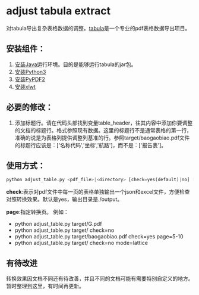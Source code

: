 # adjust tabula extract
对tabula导出复杂表格数据的调整。[tabula](https://github.com/tabulapdf/tabula)是一个专业的pdf表格数据导出项目。

## 安装组件：
1. [安装Java](http://www.oracle.com/technetwork/java/javase/downloads/jre8-downloads-2133155.html "java")运行环境。目的是能够运行tabula的jar包。
2. [安装Python3](https://www.python.org/downloads/ "下载Python3")
3. [安装PyPDF2](https://pypi.org/project/PyPDF2/ "PyPDF2")
4. [安装xlwt](https://pypi.org/project/xlwt/ "xlwt")

## 必要的修改：
1. 添加标题行。请在代码头部找到变量table_header，往其内容中添加你要调整的文档的标题行。格式参照现有数据。这里的标题行不是通常表格的第一行，准确的说是为表格列提供调整列基准的行。参照target/baogaobiao.pdf文件的标题行应该是：['名称代码','坐标','航路']，而不是：['报告表']。

## 使用方式：
```python
python adjust_table.py <pdf_file>|<directory> [check=yes(default)|no] [page=2|2-10|all|top5(default)] [mode=lattice(default)|stream]
```
**check**:表示对pdf文件中每一页的表格单独输出一个json和excel文件，方便检查对照转换效果。默认是yes，输出目录是./output。

**page**:指定转换页。
例如：
* python adjust_table.py target/G.pdf 
* python adjust_table.py target/  check=no 
* python adjust_table.py target/baogaobiao.pdf  check=yes page=5-10
* python adjust_table.py target/ check=no mode=lattice

## 有待改进
转换效果因文档不同还有待改善，并且不同的文档可能有需要特别自定义的地方。暂时整理到这里，有时间再更新。
